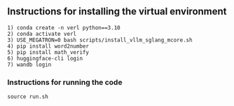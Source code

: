 
## Instructions for installing the virtual environment

```
1) conda create -n verl python==3.10
2) conda activate verl
3) USE_MEGATRON=0 bash scripts/install_vllm_sglang_mcore.sh
4) pip install word2number
5) pip install math_verify
6) huggingface-cli login
7) wandb login
```

### Instructions for running the code

```
source run.sh
```
